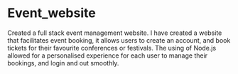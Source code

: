 # Event_website
Created a full stack event management website.
I have created a website that facilitates event booking, it allows users to create an account, and book tickets for their favourite conferences or festivals. The using of Node.js allowed for a personalised experience for each user to manage their bookings, and login and out smoothly.
